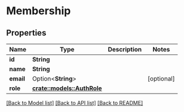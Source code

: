 # Membership

## Properties

Name | Type | Description | Notes
------------ | ------------- | ------------- | -------------
**id** | **String** |  | 
**name** | **String** |  | 
**email** | Option<**String**> |  | [optional]
**role** | [**crate::models::AuthRole**](auth_role.md) |  | 

[[Back to Model list]](../README.md#documentation-for-models) [[Back to API list]](../README.md#documentation-for-api-endpoints) [[Back to README]](../README.md)


